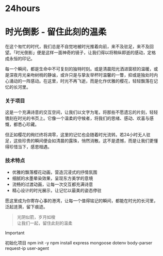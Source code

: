 # 24hours
# 时光倒影 - 留住此刻的温柔

在这个匆忙的时代，我们总是不自觉地被时光推着向前，来不及驻足，来不及回望。「时光倒影」便是这样一面神奇的镜子，让我们得以将稍纵即逝的感动，定格成永恒的印记。

每一个瞬间，都是生命中不可复刻的独特时刻。或是清晨阳光洒进窗棂的温暖，或是深夜月光亲吻树梢的静谧，或许只是与挚友举杯时温馨的一瞥，抑或是独处时内心涌动的一阵感动。在这里，时光不再飞逝，而是化作优雅的樱花，轻轻飘落在记忆的长河里。

### 关于项目

这是一个充满诗意的交互空间，让我们以文字为笔，将那些不愿遗忘的片刻，轻轻镌刻在时光的书页上。它像一个温柔的守候者，将我们的思绪、感动、欢喜与感慨，都悉心珍藏。

但正如樱花的绚烂终将凋零，这里的记忆也会随着时光流转。若24小时无人驻足，这些珍贵的瞬间便会如清晨的露珠，悄然消散。这不是遗憾，而是让我们更懂得珍惜当下，感恩相遇。

### 技术特点

- 优雅的飘落樱花动画，营造沉浸式的抒情氛围
- 细腻的水墨晕染效果，呈现东方美学的意境
- 流畅的过渡动画，让每一次交互都充满诗意
- 精心设计的时光展示，让记忆以最美的姿态停驻

愿这里成为你寄存心事的港湾，让每一个值得铭记的瞬间，都能在时光的长河里，泛起涟漪，留下痕迹。

> 光阴似箭，岁月如梭  
> 让我们一起，留住此刻的温柔

> [!IMPORTANT]
> 初始化项目
> npm init -y
> npm install express mongoose dotenv body-parser request-ip user-agent
